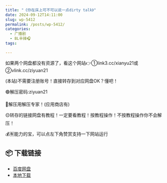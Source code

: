 ```yaml
---
title: "《你在床上可不可以说一点dirty talk》"
date: 2024-09-12T14:11:00
slug: wp-5412
permalink: /posts/wp-5412/
categories:
  - 广播剧
  - BL辛辣🎧
tags:

---
```


如果两个网盘都没有资源了，看这个网站👉①link3.cc/xianyu21或②vlink.cc/ziyuan21

(本站)不需要注册账号！直接转存到对应网盘OK？懂吧！

🟢解压密码:ziyuan21

🔵解压用解压专家！(应用商店有)

🟡转存的链接网盘有教程！一定要看教程！按教程操作！不按教程操作你不会解压！

💰🈶能力的宝，可以点左下角赞赏支持一下网站运行

## 📦 下载链接
- [百度网盘](https://blziyuan21.com/pay-download/5412?key=07baf2be73&down_id=0)
- [本地下载](https://blziyuan21.com/pay-download/5412?key=07baf2be73&down_id=1)

